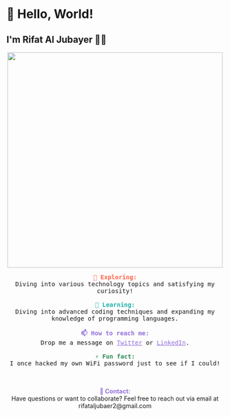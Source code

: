 <script>
  const txtElement = document.querySelector('.typewriter');
  const words = ["Welcome to My GitHub Profile!", "I'm Rifat Al Jubayer, a passionate self-taught Hacker", "I Love Solving Cyber Puzzles"];
  let wordIndex = 0;
  let charIndex = 0;

  function type() {
    if (charIndex < words[wordIndex].length) {
      txtElement.textContent += words[wordIndex].charAt(charIndex);
      charIndex++;
      setTimeout(type, 100);
    } else {
      setTimeout(erase, 1500);
    }
  }

  function erase() {
    if (charIndex > 0) {
      txtElement.textContent = words[wordIndex].substring(0, charIndex - 1);
      charIndex--;
      setTimeout(erase, 50);
    } else {
      wordIndex++;
      if (wordIndex >= words.length) wordIndex = 0;
      setTimeout(type, 500);
    }
  }

  type();
</script>

# 👋 Hello, World! 
## I'm Rifat Al Jubayer 👨‍💻

<div align="center">
  <img src="https://media.giphy.com/media/LmNwrBhejkK9EFP504/giphy.gif" width="500" />
</div>

<p align="center">
  <samp>
<b style="color: #FF6347;">🔭 Exploring:</b><br>
Diving into various technology topics and satisfying my curiosity!
<br><br>
<b style="color: #20B2AA;">🌱 Learning:</b><br>
Diving into advanced coding techniques and expanding my knowledge of programming languages.
<br><br>
<b style="color: #9370DB;">📫 How to reach me:</b><br>
Drop me a message on <a href="https://twitter.com/Tayn511" style="color: #9370DB;">Twitter</a> or <a href="https://www.linkedin.com/in/rifat-al-jubayer" style="color: #9370DB;">LinkedIn</a>.
<br><br>
<b style="color: #2E8B57;">⚡ Fun fact:</b><br>
I once hacked my own WiFi password just to see if I could!
  </samp>
</p>

<p align="center">
  <br><br>
  <b style="color: #9370DB;">📧 Contact:</b><br>
  Have questions or want to collaborate? Feel free to reach out via email at rifataljubaer2@gmail.com
</p>

<p align="center">
  <span class="typewriter"></span>
</p>
